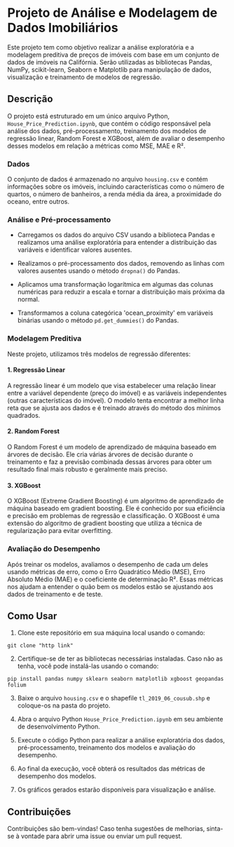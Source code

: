 # Projeto de Análise e Modelagem de Dados Imobiliários

Este projeto tem como objetivo realizar a análise exploratória e a modelagem preditiva de preços de imóveis com base em um conjunto de dados de imóveis na Califórnia. Serão utilizadas as bibliotecas Pandas, NumPy, scikit-learn, Seaborn e Matplotlib para manipulação de dados, visualização e treinamento de modelos de regressão.

## Descrição

O projeto está estruturado em um único arquivo Python, `House_Price_Prediction.ipynb`, que contém o código responsável pela análise dos dados, pré-processamento, treinamento dos modelos de regressão linear, Random Forest e XGBoost, além de avaliar o desempenho desses modelos em relação a métricas como MSE, MAE e R².

### Dados

O conjunto de dados é armazenado no arquivo `housing.csv` e contém informações sobre os imóveis, incluindo características como o número de quartos, o número de banheiros, a renda média da área, a proximidade do oceano, entre outros.

### Análise e Pré-processamento

- Carregamos os dados do arquivo CSV usando a biblioteca Pandas e realizamos uma análise exploratória para entender a distribuição das variáveis e identificar valores ausentes.

- Realizamos o pré-processamento dos dados, removendo as linhas com valores ausentes usando o método `dropna()` do Pandas.

- Aplicamos uma transformação logarítmica em algumas das colunas numéricas para reduzir a escala e tornar a distribuição mais próxima da normal.

- Transformamos a coluna categórica 'ocean_proximity' em variáveis binárias usando o método `pd.get_dummies()` do Pandas.

### Modelagem Preditiva

Neste projeto, utilizamos três modelos de regressão diferentes:

#### 1. Regressão Linear

A regressão linear é um modelo que visa estabelecer uma relação linear entre a variável dependente (preço do imóvel) e as variáveis independentes (outras características do imóvel). O modelo tenta encontrar a melhor linha reta que se ajusta aos dados e é treinado através do método dos mínimos quadrados.

#### 2. Random Forest

O Random Forest é um modelo de aprendizado de máquina baseado em árvores de decisão. Ele cria várias árvores de decisão durante o treinamento e faz a previsão combinada dessas árvores para obter um resultado final mais robusto e geralmente mais preciso.

#### 3. XGBoost

O XGBoost (Extreme Gradient Boosting) é um algoritmo de aprendizado de máquina baseado em gradient boosting. Ele é conhecido por sua eficiência e precisão em problemas de regressão e classificação. O XGBoost é uma extensão do algoritmo de gradient boosting que utiliza a técnica de regularização para evitar overfitting.

### Avaliação do Desempenho

Após treinar os modelos, avaliamos o desempenho de cada um deles usando métricas de erro, como o Erro Quadrático Médio (MSE), Erro Absoluto Médio (MAE) e o coeficiente de determinação R². Essas métricas nos ajudam a entender o quão bem os modelos estão se ajustando aos dados de treinamento e de teste.

## Como Usar

1. Clone este repositório em sua máquina local usando o comando:
```
git clone "http link"
```

2. Certifique-se de ter as bibliotecas necessárias instaladas. Caso não as tenha, você pode instalá-las usando o comando:
```
pip install pandas numpy sklearn seaborn matplotlib xgboost geopandas folium
```

3. Baixe o arquivo `housing.csv` e o shapefile `tl_2019_06_cousub.shp` e coloque-os na pasta do projeto.

4. Abra o arquivo Python `House_Price_Prediction.ipynb` em seu ambiente de desenvolvimento Python.

5. Execute o código Python para realizar a análise exploratória dos dados, pré-processamento, treinamento dos modelos e avaliação do desempenho.

6. Ao final da execução, você obterá os resultados das métricas de desempenho dos modelos.

7. Os gráficos gerados estarão disponíveis para visualização e análise.

## Contribuições

Contribuições são bem-vindas! Caso tenha sugestões de melhorias, sinta-se à vontade para abrir uma issue ou enviar um pull request.

